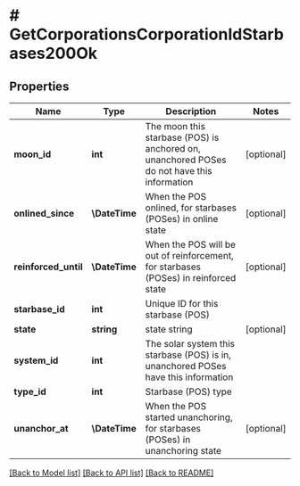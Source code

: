 # # GetCorporationsCorporationIdStarbases200Ok

## Properties

Name | Type | Description | Notes
------------ | ------------- | ------------- | -------------
**moon_id** | **int** | The moon this starbase (POS) is anchored on, unanchored POSes do not have this information | [optional]
**onlined_since** | **\DateTime** | When the POS onlined, for starbases (POSes) in online state | [optional]
**reinforced_until** | **\DateTime** | When the POS will be out of reinforcement, for starbases (POSes) in reinforced state | [optional]
**starbase_id** | **int** | Unique ID for this starbase (POS) |
**state** | **string** | state string | [optional]
**system_id** | **int** | The solar system this starbase (POS) is in, unanchored POSes have this information |
**type_id** | **int** | Starbase (POS) type |
**unanchor_at** | **\DateTime** | When the POS started unanchoring, for starbases (POSes) in unanchoring state | [optional]

[[Back to Model list]](../../README.md#models) [[Back to API list]](../../README.md#endpoints) [[Back to README]](../../README.md)
